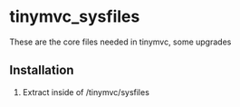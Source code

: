 # tinymvc_sysfiles
These are the core files needed in tinymvc, some upgrades
## Installation
  1. Extract inside of /tinymvc/sysfiles

